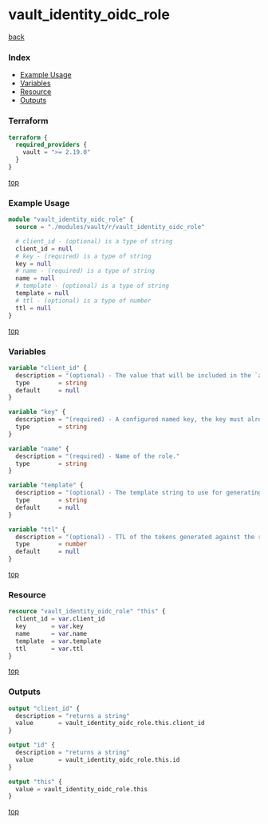 # vault_identity_oidc_role

[back](../vault.md)

### Index

- [Example Usage](#example-usage)
- [Variables](#variables)
- [Resource](#resource)
- [Outputs](#outputs)

### Terraform

```terraform
terraform {
  required_providers {
    vault = ">= 2.19.0"
  }
}
```

[top](#index)

### Example Usage

```terraform
module "vault_identity_oidc_role" {
  source = "./modules/vault/r/vault_identity_oidc_role"

  # client_id - (optional) is a type of string
  client_id = null
  # key - (required) is a type of string
  key = null
  # name - (required) is a type of string
  name = null
  # template - (optional) is a type of string
  template = null
  # ttl - (optional) is a type of number
  ttl = null
}
```

[top](#index)

### Variables

```terraform
variable "client_id" {
  description = "(optional) - The value that will be included in the `aud` field of all the OIDC identity tokens issued by this role"
  type        = string
  default     = null
}

variable "key" {
  description = "(required) - A configured named key, the key must already exist."
  type        = string
}

variable "name" {
  description = "(required) - Name of the role."
  type        = string
}

variable "template" {
  description = "(optional) - The template string to use for generating tokens. This may be in string-ified JSON or base64 format."
  type        = string
  default     = null
}

variable "ttl" {
  description = "(optional) - TTL of the tokens generated against the role in number of seconds."
  type        = number
  default     = null
}
```

[top](#index)

### Resource

```terraform
resource "vault_identity_oidc_role" "this" {
  client_id = var.client_id
  key       = var.key
  name      = var.name
  template  = var.template
  ttl       = var.ttl
}
```

[top](#index)

### Outputs

```terraform
output "client_id" {
  description = "returns a string"
  value       = vault_identity_oidc_role.this.client_id
}

output "id" {
  description = "returns a string"
  value       = vault_identity_oidc_role.this.id
}

output "this" {
  value = vault_identity_oidc_role.this
}
```

[top](#index)